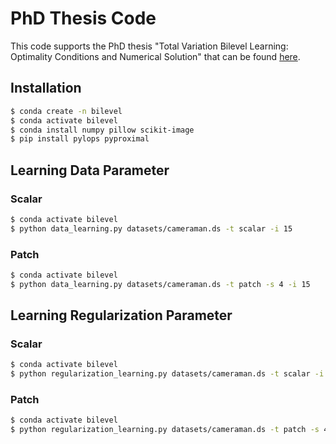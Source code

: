 # PhD Thesis Code
This code supports the PhD thesis "Total Variation Bilevel Learning: Optimality Conditions and Numerical Solution" that can be found [here]().

## Installation
```bash
$ conda create -n bilevel
$ conda activate bilevel
$ conda install numpy pillow scikit-image
$ pip install pylops pyproximal
```

## Learning Data Parameter
### Scalar
```bash
$ conda activate bilevel
$ python data_learning.py datasets/cameraman.ds -t scalar -i 15
```
### Patch
```bash
$ conda activate bilevel
$ python data_learning.py datasets/cameraman.ds -t patch -s 4 -i 15
```

## Learning Regularization Parameter
### Scalar
```bash
$ conda activate bilevel
$ python regularization_learning.py datasets/cameraman.ds -t scalar -i 0.1
```
### Patch
```bash
$ conda activate bilevel
$ python regularization_learning.py datasets/cameraman.ds -t patch -s 4 -i 0.1
```